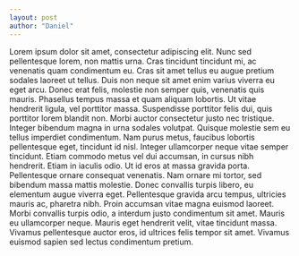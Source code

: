 ```yaml
---
layout: post
author: "Daniel"
---
```

Lorem ipsum dolor sit amet, consectetur adipiscing elit. Nunc sed pellentesque lorem, non mattis urna. Cras tincidunt tincidunt mi, ac venenatis quam condimentum eu. Cras sit amet tellus eu augue pretium sodales laoreet ut tellus. Duis non neque sit amet enim varius viverra eu eget arcu. Donec erat felis, molestie non semper quis, venenatis quis mauris. Phasellus tempus massa et quam aliquam lobortis. Ut vitae hendrerit ligula, vel porttitor massa. Suspendisse porttitor felis dui, quis porttitor lorem blandit non. Morbi auctor consectetur justo nec tristique. Integer bibendum magna in urna sodales volutpat. Quisque molestie sem eu tellus imperdiet condimentum.
Nam purus metus, faucibus lobortis pellentesque eget, tincidunt id nisl. Integer ullamcorper neque vitae semper tincidunt. Etiam commodo metus vel dui accumsan, in cursus nibh hendrerit. Etiam in iaculis odio. Ut id eros at massa gravida porta. Pellentesque ornare consequat venenatis. Nam ornare mi tortor, sed bibendum massa mattis molestie. Donec convallis turpis libero, eu elementum augue viverra eget. Pellentesque gravida arcu tempus, ultricies mauris ac, pharetra nibh. Proin accumsan vitae magna euismod laoreet. Morbi convallis turpis odio, a interdum justo condimentum sit amet. Mauris eu ullamcorper neque. Mauris eget hendrerit velit, vitae tincidunt massa. Vivamus pellentesque auctor eros, id ultrices felis tempor sit amet. Vivamus euismod sapien sed lectus condimentum pretium.